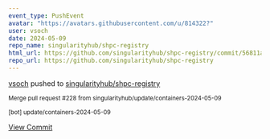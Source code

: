 ```yaml
---
event_type: PushEvent
avatar: "https://avatars.githubusercontent.com/u/814322?"
user: vsoch
date: 2024-05-09
repo_name: singularityhub/shpc-registry
html_url: https://github.com/singularityhub/shpc-registry/commit/56811a8d370df24bcde8c600f9f1f80ce11a4abd
repo_url: https://github.com/singularityhub/shpc-registry
---
```


<a href='https://github.com/vsoch' target='_blank'>vsoch</a> pushed to <a href='https://github.com/singularityhub/shpc-registry' target='_blank'>singularityhub/shpc-registry</a>

<small>Merge pull request #228 from singularityhub/update/containers-2024-05-09

[bot] update/containers-2024-05-09</small>

<a href='https://github.com/singularityhub/shpc-registry/commit/56811a8d370df24bcde8c600f9f1f80ce11a4abd' target='_blank'>View Commit</a>